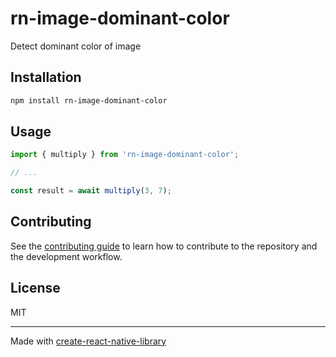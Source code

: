 # rn-image-dominant-color

Detect dominant color of image

## Installation

```sh
npm install rn-image-dominant-color
```

## Usage

```js
import { multiply } from 'rn-image-dominant-color';

// ...

const result = await multiply(3, 7);
```

## Contributing

See the [contributing guide](CONTRIBUTING.md) to learn how to contribute to the repository and the development workflow.

## License

MIT

---

Made with [create-react-native-library](https://github.com/callstack/react-native-builder-bob)
